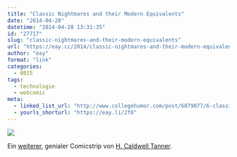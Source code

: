 ```yaml
---
title: "Classic Nightmares and their Modern Equivalents"
date: "2014-04-28"
datetime: "2014-04-28 13:31:35"
id: "27717"
slug: "classic-nightmares-and-their-modern-equivalents"
url: "https://eay.cc/2014/classic-nightmares-and-their-modern-equivalents/"
author: "eay"
format: "link"
categories:
  - 0815
tags:
  - technologie
  - webcomic
meta:
  - linked_list_url: "http://www.collegehumor.com/post/6879077/6-classic-nightmares-and-their-modern-equivalents"
  - yourls_shorturl: "https://eay.li/2f0"
---
```


[![](https://eay.cc/uploads/2014/modernnightmares.jpg)](http://www.collegehumor.com/post/6879077/6-classic-nightmares-and-their-modern-equivalents)

Ein [weiterer](http://eay.cc/?s=H.+Caldwell+Tanner), genialer Comicstrip von [H. Caldwell Tanner](http://loldwell.com/).
